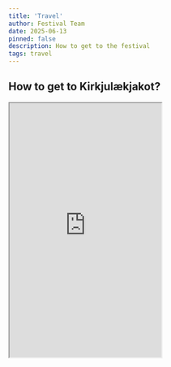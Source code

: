 ```yaml
---
title: 'Travel'
author: Festival Team
date: 2025-06-13
pinned: false
description: How to get to the festival
tags: travel
---
```


<script>
    import { base } from '$app/paths'
    import Action from '$lib/Action.svelte'
    import Button from '$lib/Button.svelte'
    import Image from  '$lib/Image.svelte'
    import IFrame from '$lib/IFrame.svelte'
</script>

## How to get to Kirkjulækjakot?

<IFrame
  src="https://ja.is/webapi/kort/?lat=63.738306&lon=-20.029511&nz=16.84&layer=map"
  title="Example Site"
  height="500px"
  allow="fullscreen"
  allowfullscreen
/>

<Action>
    <Button href="https://ja.is/kort/?nz=16.84&q=&layer=map&lat=63.738306&lon=-20.029511">Lækjartún Farm on Já.is</Button>
</Action>

The festival site is in a lovely location, approximately 1 hour 45 minutes drive from the capital area, but there’s still not public transport all the way up to the festival site.  We have therefore arranged for a festival bus.  Note that the festival bus is cheaper than public transportation.

If you are arriving to Iceland by ferry (Smyril line to Seyðisfjörður), then let us know by email, and we can put you in touch with others traveling with the same ferry to the festival.  A ferry is leaving from Hirtshals Denmark on the 5th of August and arriving 7th August at 8:30 and would be convenient for those that want to travel to the festival through Denmark.  There is lack of public transportation from Seyðisfjörður to Hvolsvöllur, but it is possible to bring a private car to the ferry or hitch-hike to the festival from Seyðisfjörður.


## Festival bus

On Thursday we have arranged for a big bus to pick up people from Reykjavík and from Hvolsvöllur (the closest public transportation from the festival site).  There’ll also be a stop on the way in the farm Lækjartún.

On Sunday there’ll also be a bus that will pick up people from the festival site and stop in both Hvolsvöllur and Reykjavík.

Prices for bus:

| Time  | Date         | Origin         | Destination     | Adults Price | Kids Price (0-15) |
|-------|--------------|----------------|-----------------|----------------|-------------------|
| 12:00 | 7th Aug | Reykjavík      | Festival   | 8,000 ISK      | 4,000 ISK         |
| 16:00 | 7th Aug | Hvolsvöllur    | Festival   | 3,000 ISK      | 1,500 ISK         |
| 15:00 | 10th Aug   | Festival  | Reykjavík       | 6,500 ISK      | 3,250 ISK         |
| 15:00 | 10th Aug   | Festival  | Hvolsvöllur     | 3,000 ISK      | 1,500 ISK         |


## Tour to Lækjartún Farm

Lækjarkot is the first farm in Iceland to be run with Holistic Management, and they have been leading the way for other farms in Iceland to transform their farming techniques.  They have pastures with grazing of cattle, sheep and chickens.  They also grow vegetables in hugelkultur beds.  Alongside the farming they also run a mini mill for making wool yarn. 

On the way from Reykjavík to the festival site the bus will stop in this farm and we’ll get a tour around the farm and wool minimill.  

Festival participants that arrive in a private car can also participate in the tour, and they then arrive to the Lækjarkot location at 14:00 on 7th August.

<Action>
    <Button href="https://ja.is/kort/?nz=16.84&q=&layer=map&lat=63.738306&lon=-20.029511">Lækjartún Farm on Já.is</Button>
</Action>


<Image
  src={'122469480_2790641924483713_4012775317853396885_n.jpg'}
  width="128"
  height="128"
  alt="My image text description"/>
